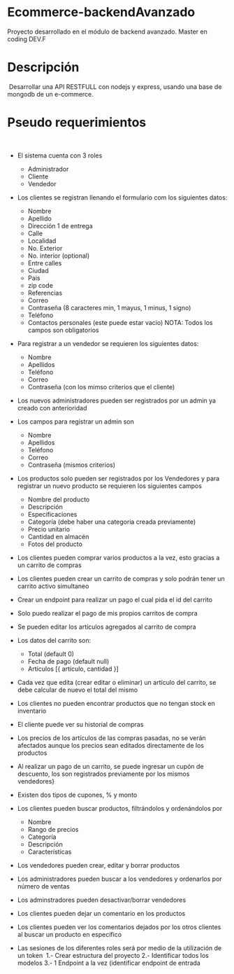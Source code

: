 # Ecommerce-backendAvanzado
Proyecto desarrollado en el módulo de backend avanzado. Master en coding DEV.F

# Descripción
​
    Desarrollar una API RESTFULL con nodejs y express, usando una base de mongodb
    de un e-commerce.
​
# Pseudo requerimientos
​
- El sistema cuenta con 3 roles
  - Administrador
  - Cliente
  - Vendedor

- Los clientes se registran llenando el formulario com los siguientes datos:
  - Nombre
  - Apellido
  - Dirección 1 de entrega
  - Calle
  - Localidad
  - No. Exterior
  - No. interior (optional)
  - Entre calles
  - Ciudad
  - Pais
  - zip code
  - Referencias
  - Correo
  - Contraseña (8 caracteres min, 1 mayus, 1 minus, 1 signo)
  - Teléfono
  - Contactos personales (este puede estar vacío)
    NOTA: Todos los campos son obligatorios
​
- Para registrar a un vendedor se requieren los siguientes datos:
​
  - Nombre
  - Apellidos
  - Teléfono
  - Correo
  - Contraseña (con los mimso criterios que el cliente)
​
- Los nuevos administradores pueden ser registrados por un admin ya creado con anterioridad
- Los campos para registrar un admin son
  - Nombre
  - Apellidos
  - Teléfono
  - Correo
  - Contraseña (mismos criterios)
  
- Los productos solo pueden ser registrados por los Vendedores y para registrar un nuevo producto se requieren los siguientes campos
  - Nombre del producto
  - Descripción
  - Especificaciones
  - Categoría (debe haber una categoria creada previamente)
  - Precio unitario
  - Cantidad en almacén
  - Fotos del producto
- Los clientes pueden comprar varios productos a la vez, esto gracias a un carrito de compras
​
- Los clientes pueden crear un carrito de compras y solo podrán tener un carrito activo simultaneo
- Crear un endpoint para realizar un pago el cual pida el id del carrito
- Solo puedo realizar el pago de mis propios carritos de compra
- Se pueden editar los artículos agregados al carrito de compra
- Los datos del carrito son:
  - Total (default 0)
  - Fecha de pago (default null)
  - Artículos [{
    artículo,
    cantidad
    }]
- Cada vez que edita (crear editar o eliminar) un artículo del carrito, se debe calcular de nuevo el total del mismo
- Los clientes no pueden encontrar productos que no tengan stock en inventario
- El cliente puede ver su historial de compras
- Los precios de los artículos de las compras pasadas, no se verán afectados aunque los precios sean editados directamente de los productos
- Al realizar un pago de un carrito, se puede ingresar un cupón de descuento, los son registrados previamente por los mismos vendedores}
- Existen dos tipos de cupones, % y monto
- Los clientes pueden buscar productos, filtrándolos y ordenándolos por
  - Nombre
  - Rango de precios
  - Categoría
  - Descripción
  - Características
- Los vendedores pueden crear, editar y borrar productos
- Los administradores pueden buscar a los vendedores y ordenarlos por número de ventas
- Los adminstradores pueden desactivar/borrar vendedores
- Los clientes pueden dejar un comentario en los productos
- Los clientes pueden ver los comentarios dejados por los otros clientes al buscar un producto en específico
- Las sesiones de los diferentes roles será por medio de la utilización de un token
​
  1.- Crear estructura del proyecto
  2.- Identificar todos los modelos
  3.- 1 Endpoint a la vez (identificar endpoint de entrada